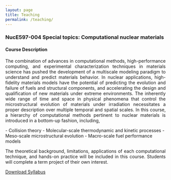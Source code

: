 ```yaml
---
layout: page
title: Teaching
permalink: /teaching/
---
```

### NucE597-004  Special topics:  Computational nuclear  materials  
#### Course Description  
<p style='text-align:justify'>The combination of advances in computational methods, high-performance computing, and experimental characterization techniques in materials science has pushed the development of a multiscale modeling paradigm to understand and predict materials behavior. In nuclear applications, high-fidelity materials models have the potential of predicting the evolution and failure of fuels and structural components, and accelerating the design and qualification of new materials under extreme environments. The inherently wide range of time and space in physical phenomena that control the microstructural evolution of materials under irradiation necessitates a proper description over multiple temporal and spatial scales. In this course, a hierarchy of computational methods pertinent to nuclear materials is introduced in a bottom-up fashion, including,</p>  
- Collision theory  
- Molecular-scale thermodynamic and kinetic processes  
- Meso-scale microstructural evolution  
- Macro-scale fuel performance models  

<p style='text-align:justify'>The theoretical background, limitations, applications of each computational technique, and hands-on practice will be included in this course. Students will complete a term project of their own interest.</p>
 

<a href="../files/syllabus_nuce597.pdf">Download Syllabus</a>
 


  
